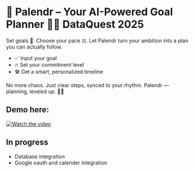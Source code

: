 # 🚀 Palendr – Your AI-Powered Goal Planner 🧠📅 DataQuest 2025
Set goals 🎯. Choose your pace ⚖️. Let Palendr turn your ambition into a plan you can actually follow.

* ✅ Input your goal
* 🔥 Set your commitment level
* 🛠️ Get a smart, personalized timeline

No more chaos. Just clear steps, synced to your rhythm.
Palendr — planning, leveled up. 🧩✨

## Demo here:
[![Watch the video](https://img.youtube.com/vi/sYirCTgrOgA/maxresdefault.jpg)](https://www.youtube.com/watch?v=sYirCTgrOgA)

## In progress
* Database integration
* Google oauth and calender integration
